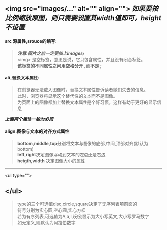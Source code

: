 \<img src="images/..." alt="" align="">
*如果要按比例缩放原图，则只需要设置其width值即可，height不设置*
---
#### src 源属性,srouce的缩写:  
>***注意:图片之前一定要加上images/***      
>\<img> 是空标签，意思是说，它只包含属性，并且没有闭合标签。           
>**该标签的不同属性之间用空格分开 , 而不是 ;**        
>    
#### alt,替换文本属性:    
>在浏览器无法载入图像时，替换文本属性告诉读者她们失去的信息。     
>此时，浏览器将显示这个替代性的文本而不是图像。    
>为页面上的图像都加上替换文本属性是个好习惯，这样有助于更好的显示信息      

***上面两个属性一般为必须***
#### align:图像与文本的对齐方式属性	
>**bottom,middle,top**分别将文本与图像的底部,中间,顶部对齐(默认为bottom) 		
>**left,right**决定图像浮动到文本的左边还是右边  	
>**heigth,width**  决定图像大小的属性			

************************************************************
\<ul type="">	
			
\</ul>			
---	
>type的三个可选值disc,circle,square决定了无序列表项前面的    
>符号分别为实心圆,空心圆,实心方框  
>若为有序列表,可选值为A,a,I,i分别显示为大小写英文,大小写罗马数字   
>如无定义,则默认为阿拉伯数字     
